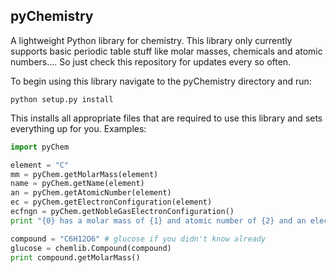 pyChemistry
----------------

A lightweight Python library for chemistry.
This library only currently supports basic periodic table stuff like molar masses, chemicals and atomic numbers.... So just check this repository for updates every so often.

To begin using this library navigate to the pyChemistry directory and run:
```
python setup.py install
```
This installs all appropriate files that are required to use this library and sets everything up for you.
Examples:
```python
import pyChem

element = "C"
mm = pyChem.getMolarMass(element)
name = pyChem.getName(element)
an = pyChem.getAtomicNumber(element)
ec = pyChem.getElectronConfiguration(element)
ecfngn = pyChem.getNobleGasElectronConfiguration()
print "{0} has a molar mass of {1} and atomic number of {2} and an electron configuration of {3} with the noble gas notation of the electron configuration being {4}”.format(name, mm, an, ec, ecfngn)
```
```python
compound = "C6H12O6" # glucose if you didn't know already
glucose = chemlib.Compound(compound)
print compound.getMolarMass()
```
